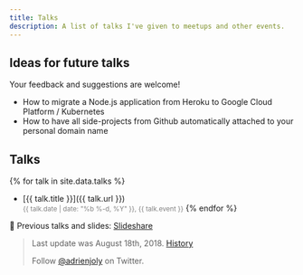 ```yaml
---
title: Talks
description: A list of talks I've given to meetups and other events.
---
```


## Ideas for future talks

Your feedback and suggestions are welcome!

- How to migrate a Node.js application from Heroku to Google Cloud Platform / Kubernetes
- How to have all side-projects from Github automatically attached to your personal domain name

## Talks

{% for talk in site.data.talks %}
- [{{ talk.title }}]({{ talk.url }})<br/>
  <small style="color:gray;">{{ talk.date | date: "%b %-d, %Y" }}, {{ talk.event }}</small>
{% endfor %}

📌 Previous talks and slides: [Slideshare](https://fr.slideshare.net/adrienjoly/presentations)

<!-- inspiration: https://raw.githubusercontent.com/romsson/romain.vuillemot.net/master/talks.md -->

> Last update was August 18th, 2018. [History](https://github.com/adrienjoly/adrienjoly.github.com/commits/master/talks)
>
> Follow [@adrienjoly](https://twitter.com/adrienjoly) on Twitter.
